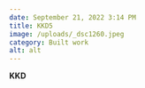 ```yaml
---
date: September 21, 2022 3:14 PM
title: KKD5
image: /uploads/_dsc1260.jpeg
category: Built work
alt: alt
---
```

**K﻿KD**
